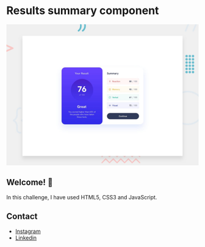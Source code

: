# Results summary component

![Design preview for the Results summary component coding challenge](./design/desktop-preview.jpg)

## Welcome! 👋

In this challenge, I have used HTML5, CSS3 and JavaScript.

## Contact

- [Instagram](https://www.instagram.com/tzzent/)
- [Linkedin](https://www.linkedin.com/in/carlos-ramirez-32859b204/)
